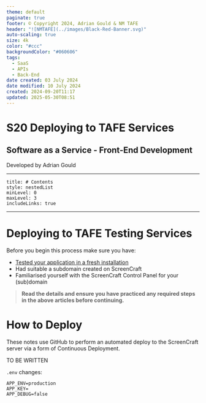 ```yaml
---
theme: default
paginate: true
footer: © Copyright 2024, Adrian Gould & NM TAFE
header: "![NMTAFE](../images/Black-Red-Banner.svg)"
auto-scaling: true
size: 4k
color: "#ccc"
backgroundColor: "#060606"
tags:
  - SaaS
  - APIs
  - Back-End
date created: 03 July 2024
date modified: 10 July 2024
created: 2024-09-20T11:17
updated: 2025-05-30T08:51
---
```


# S20 Deploying to TAFE Services

## Software as a Service - Front-End Development

Developed by Adrian Gould

---

```table-of-contents
title: # Contents
style: nestedList
minLevel: 0
maxLevel: 3
includeLinks: true
```

---

# Deploying to TAFE Testing Services


Before you begin this process make sure you have:
- [Tested your application in a fresh installation](../session-20/S20-How-To-Test-Your-App-Works.md)
- Had suitable a subdomain created on ScreenCraft
- Familiarised yourself with the ScreenCraft Control Panel for your (sub)domain

> **Read the details and ensure you have practiced any required steps in the above articles before continuing.**

# How to Deploy

These notes use GitHub to perform an automated deploy to the ScreenCraft server via a form of Continuous Deployment.

TO BE WRITTEN


`.env` changes:

```text
APP_ENV=production
APP_KEY=
APP_DEBUG=false
```
